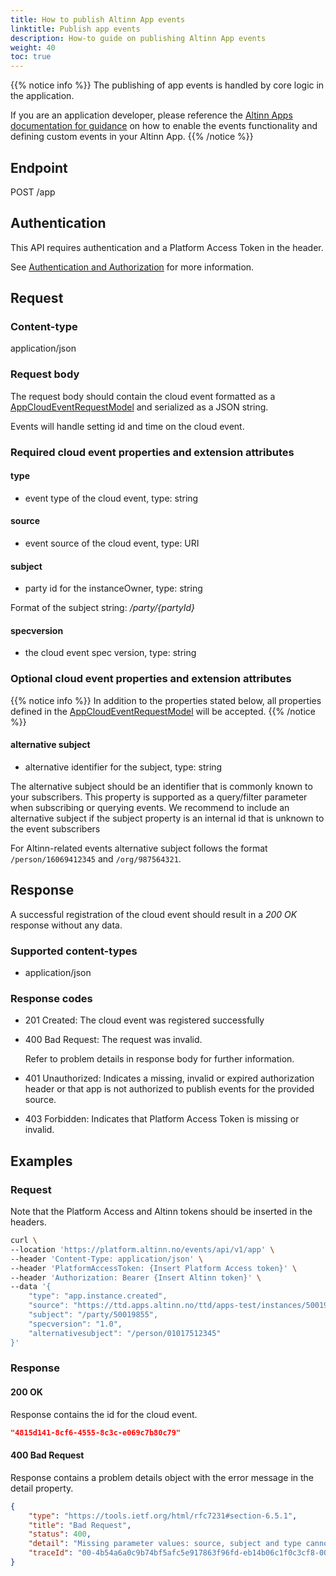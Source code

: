 ```yaml
---
title: How to publish Altinn App events
linktitle: Publish app events
description: How-to guide on publishing Altinn App events
weight: 40
toc: true
---
```


{{% notice info %}}
The publishing of app events is handled by core logic in the application.

If you are an application developer, please reference the 
[Altinn Apps documentation for guidance](../../../../app/development/configuration/events/) on how to 
enable the events functionality and defining custom events in your Altinn App.
{{% /notice %}}


## Endpoint 

POST /app

## Authentication 
This API requires authentication and a Platform Access Token in the header.

See [Authentication and Authorization](../../../api/#authentication--authorization) for more information.


## Request 

### Content-type

application/json


### Request body
The request body should contain the cloud event formatted as a
[AppCloudEventRequestModel](https://github.com/Altinn/altinn-events/blob/main/src/Events/Models/AppCloudEventRequestModel.cs) 
and serialized as a JSON string.

Events will handle setting id and time on the cloud event.

### Required cloud event properties and extension attributes

#### type
- event type of the cloud event, type: string

#### source
- event source of the cloud event, type: URI

#### subject
- party id for the instanceOwner, type: string
  

Format of the subject string: _/party/{partyId}_

#### specversion
- the cloud event spec version, type: string

### Optional cloud event properties and extension attributes
{{% notice info %}}
In addition to the properties stated below, all properties defined in the 
[AppCloudEventRequestModel](https://github.com/Altinn/altinn-events/blob/main/src/Events/Models/AppCloudEventRequestModel.cs) 
will be accepted.
{{% /notice %}}

#### alternative subject
- alternative identifier for the subject, type: string

The alternative subject should be an identifier that is commonly known to your subscribers.
This property is supported as a query/filter parameter when subscribing or querying events.
We recommend to include an alternative subject if the subject property is an internal id 
that is unknown to the event subscribers

For Altinn-related events alternative subject follows the format `/person/16069412345` 
and `/org/987564321`.


## Response
A successful registration of the cloud event should result in a _200 OK_ response without any data.

### Supported content-types
- application/json

### Response codes
- 201 Created: The cloud event was registered successfully  
- 400 Bad Request: The request was invalid.
  
  Refer to problem details in response body for further information.
- 401 Unauthorized: Indicates a missing, invalid or expired authorization header or that app is not authorized to publish events for the provided source.
- 403 Forbidden: Indicates that Platform Access Token is missing or invalid.

## Examples

### Request 

Note that the Platform Access and Altinn tokens should be inserted in the headers.

```bash
curl \
--location 'https://platform.altinn.no/events/api/v1/app' \
--header 'Content-Type: application/json' \
--header 'PlatformAccessToken: {Insert Platform Access token}' \
--header 'Authorization: Bearer {Insert Altinn token}' \
--data '{
	"type": "app.instance.created",
	"source": "https://ttd.apps.altinn.no/ttd/apps-test/instances/50019855/428a4575-2c04-4400-89a3-1aaadd2579cd",
	"subject": "/party/50019855",
	"specversion": "1.0",
	"alternativesubject": "/person/01017512345"
}'
```

### Response

#### 200 OK
Response contains the id for the cloud event.

```json
"4815d141-8cf6-4555-8c3c-e069c7b80c79"
```

#### 400 Bad Request
Response contains a problem details object with the error message in the detail property.

```json
{
	"type": "https://tools.ietf.org/html/rfc7231#section-6.5.1",
	"title": "Bad Request",
	"status": 400,
	"detail": "Missing parameter values: source, subject and type cannot be null",
	"traceId": "00-4b54a6a0c9b74bf5afc5e917863f96fd-eb14b06c1f0c3cf8-00"
}
```